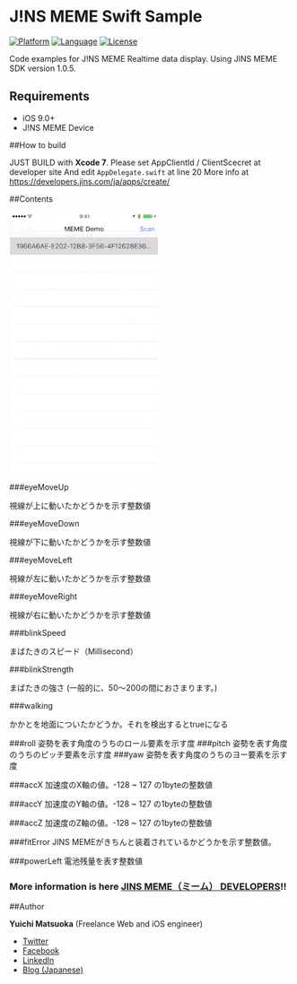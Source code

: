 # J!NS MEME Swift Sample

[![Platform](http://img.shields.io/badge/platform-ios-blue.svg?style=flat
)](https://developer.apple.com/iphone/index.action)
[![Language](http://img.shields.io/badge/language-swift-brightgreen.svg?style=flat
)](https://developer.apple.com/swift)
[![License](http://img.shields.io/badge/license-MIT-lightgrey.svg?style=flat
)](http://mit-license.org)


Code examples for J!NS MEME Realtime data display.
Using JINS MEME SDK version 1.0.5.


## Requirements

- iOS 9.0+
- J!NS MEME Device

##How to build

JUST BUILD with **Xcode 7**.
Please set AppClientId / ClientScecret at developer site
And edit `AppDelegate.swift` at line 20
More info at https://developers.jins.com/ja/apps/create/


##Contents

<img src="https://raw.githubusercontent.com/manchan/JinsMeme-Swift-Sample/master/ResourcesForREADME/meme2.gif" align="left" hspace="1">


<br clear="both">



###eyeMoveUp

視線が上に動いたかどうかを示す整数値

###eyeMoveDown

視線が下に動いたかどうかを示す整数値

###eyeMoveLeft

視線が左に動いたかどうかを示す整数値

###eyeMoveRight

視線が右に動いたかどうかを示す整数値

###blinkSpeed

まばたきのスピード（Millisecond）

###blinkStrength

まばたきの強さ (一般的に、50～200の間におさまります。)

###walking

かかとを地面についたかどうか。それを検出するとtrueになる

###roll
姿勢を表す角度のうちのロール要素を示す度
###pitch
姿勢を表す角度のうちのピッチ要素を示す度
###yaw
姿勢を表す角度のうちのヨー要素を示す度

###accX
加速度のX軸の値。-128 ~ 127 の1byteの整数値

###accY
加速度のY軸の値。-128 ~ 127 の1byteの整数値

###accZ
加速度のZ軸の値。-128 ~ 127 の1byteの整数値

###fitError
JINS MEMEがきちんと装着されているかどうかを示す整数値。

###powerLeft
電池残量を表す整数値


### More information is here [JINS MEME（ミーム） DEVELOPERS](https://developers.jins.com/ja/resource/docs/startup_guide/ios/)!!




##Author

**Yuichi Matsuoka** (Freelance Web and iOS engineer)

- [Twitter](https://twitter.com/you_matz)
- [Facebook](https://www.facebook.com/yuichi.124)
- [LinkedIn](https://www.linkedin.com/profile/view?id=AAMAAAQgOl4B6ggRChqY39yVWKwVf7fiuynsTU4)
- [Blog (Japanese)](http://yuichi-dev.blogspot.jp/)


